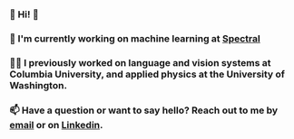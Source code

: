 ### 👋 Hi! 👋 
### 🔭 I'm currently working on machine learning at [Spectral](https://spectral.finance)
### 👨‍🎓 I previously worked on language and vision systems at Columbia University, and applied physics at the University of Washington.  
### 📫 Have a question or want to say hello? Reach out to me by [email](mailto:z@peyck.es) or on [Linkedin](https://linkedin.com/in/peycke).


